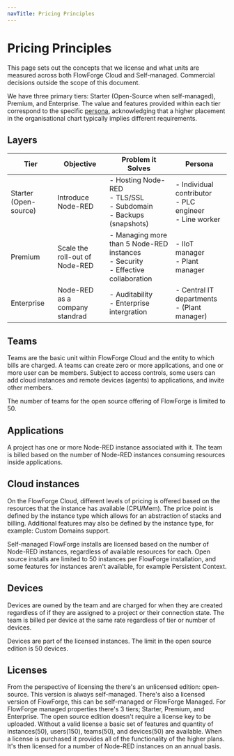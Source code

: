 ```yaml
---
navTitle: Pricing Principles
---
```


# Pricing Principles

This page sets out the concepts that we license and what units are measured across both FlowForge Cloud  and Self-managed. Commercial decisions outside the scope of this document.

We have three primary tiers: Starter (Open-Source when self-managed), Premium, and Enterprise. The value and features provided within each tier correspond to the specific [persona](./personas/), acknowledging that a higher placement in the organisational chart typically implies different requirements.

## Layers

| Tier                  | Objective                                         | Problem it Solves                                               | Persona                                        |
| --------------------- | ------------------------------------------------- | --------------------------------------------------------------- | ---------------------------------------------- |
| Starter (Open-source) | Introduce Node-RED                                | - Hosting Node-RED<br> - TLS/SSL<br> - Subdomain<br> - Backups (snapshots) | - Individual contributor<br> - PLC engineer<br> - Line worker |
| Premium               | Scale the roll-out of Node-RED                    | - Managing more than 5 Node-RED instances<br> - Security<br> - Effective collaboration  | - IIoT manager<br> - Plant manager            |
| Enterprise            | Node-RED as a company standrad                    | - Auditability<br> - Enterprise intergration                | - Central IT departments<br> - (Plant manager) |


## Teams

Teams are the basic unit within FlowForge Cloud and the entity to which bills are charged.
A teams can create zero or more applications, and one or more user can be members.
Subject to access controls, some users can add cloud instances and remote devices (agents)
to applications, and invite other members.

The number of teams for the open source offering of FlowForge is limited to 50.

## Applications

A project has one or more Node-RED instance associated with it. The team is billed
based on the number of Node-RED instances consuming resources inside applications.

## Cloud instances

On the FlowForge Cloud, different levels of pricing is offered based on the
resources that the instance has available (CPU/Mem). The price point is defined
by the instance type which allows for an abstraction of stacks and billing. Additional
features may also be defined by the instance type, for example: Custom Domains support.

Self-managed FlowForge installs are licensed based on the number of Node-RED instances, regardless of
available resources for each. Open source installs are limited to 50 instances per
FlowForge installation, and some features for instances aren't available, for example Persistent Context.

## Devices

Devices are owned by the team and are charged for when they are created
regardless of if they are assigned to a project or their connection state.
The team is billed per device at the same rate regardless of tier or number of devices.

Devices are part of the licensed instances. The limit in the open source edition is 50 devices.

## Licenses

From the perspective of licensing the there's an unlicensed edition: open-source. This version is always self-managed. There's also a licensed version of FlowForge, this can be self-managed or FlowForge Managed. For FlowForge managed properties there's 3 tiers; Starter, Premium, and Enterprise.
The open source edition doesn't require a license key to be uploaded. Without a valid license a basic set of features and
quantity of instances(50), users(150), teams(50), and devices(50) are available.
When a license is purchased it provides all of the functionality of the higher
plans. It's then licensed for a number of Node-RED instances on an annual basis.
